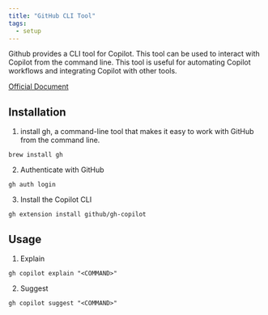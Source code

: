 ```yaml
---
title: "GitHub CLI Tool"
tags:
  - setup
---
```


Github provides a CLI tool for Copilot. This tool can be used to interact with Copilot from the command line. This tool is useful for automating Copilot workflows and integrating Copilot with other tools.

[Official Document](https://docs.github.com/en/copilot/using-github-copilot/using-github-copilot-in-the-command-line)

## Installation

1. install gh, a command-line tool that makes it easy to work with GitHub from the command line.

```shell
brew install gh
```

2. Authenticate with GitHub

```shell
gh auth login
```

3. Install the Copilot CLI

```shell
gh extension install github/gh-copilot
```

## Usage

1. Explain

```shell
gh copilot explain "<COMMAND>"
```

2. Suggest

```shell
gh copilot suggest "<COMMAND>"
```

